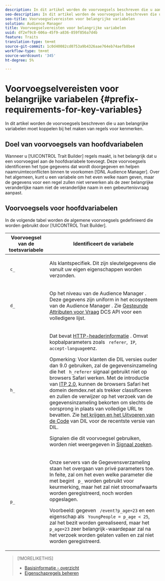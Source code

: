 ```yaml
---
description: In dit artikel worden de voorvoegsels beschreven die u aan belangrijke variabelen moet koppelen bij het maken van regels voor kenmerken.
seo-description: In dit artikel worden de voorvoegsels beschreven die u aan belangrijke variabelen moet koppelen bij het maken van regels voor kenmerken.
seo-title: Voorvoegselvereisten voor belangrijke variabelen
solution: Audience Manager
title: Voorvoegselvereisten voor belangrijke variabelen
uuid: df2ef9c8-606a-45f9-a836-859f856a7d4b
feature: Traits
translation-type: tm+mt
source-git-commit: 1c0d40082cd0753a9b4326aae764eb74aefb8be4
workflow-type: tm+mt
source-wordcount: '345'
ht-degree: 5%

---
```



# Voorvoegselvereisten voor belangrijke variabelen {#prefix-requirements-for-key-variables}

In dit artikel worden de voorvoegsels beschreven die u aan belangrijke variabelen moet koppelen bij het maken van regels voor kenmerken.

<!-- r_tb_variable_prefixes.xml -->

## Doel van voorvoegsels van hoofdvariabelen

Wanneer u [!UICONTROL Trait Builder] regels maakt, is het belangrijk dat u een voorvoegsel aan de hoofdvariabele toevoegt. Deze voorvoegsels identificeren het type gegevens dat wordt doorgegeven en helpen naamruimteconflicten binnen te voorkomen [!DNL Audience Manager]. Over het algemeen, kunt u een variabele om het even welke naam geven, maar de gegevens voor een regel zullen niet verwerken als de zeer belangrijke veranderlijke naam niet de veranderlijke naam in een gebeurtenisvraag aanpast.

## Voorvoegsels voor hoofdvariabelen

In de volgende tabel worden de algemene voorvoegsels gedefinieerd die worden gebruikt door [!UICONTROL Trait Builder].

<table id="table_CFEFA1DBDF904736B6EA2640B7AD26E5"> 
 <thead> 
  <tr> 
   <th colname="col1" class="entry"> Voorvoegsel van de toetsvariabele </th> 
   <th colname="col2" class="entry"> Identificeert de variabele </th> 
  </tr>
 </thead>
 <tbody> 
  <tr> 
   <td colname="col1"><code> c_</code> </td> 
   <td colname="col2"> <p>Als klantspecifiek. Dit zijn sleutelgegevens die vanuit uw eigen eigenschappen worden verzonden. </p> </td> 
  </tr> 
  <tr> 
   <td colname="col1"><code> d_</code> </td> 
   <td colname="col2"> <p>Op het niveau van de <span class="keyword"> Audience Manager</span> . Deze gegevens zijn uniform in het ecosysteem van de <span class="keyword"> Audience Manager</span> . Zie <a href="../../api/dcs-intro/dcs-api-reference/dcs-keys.md"> Gesteunde Attributen voor Vraag</a> DCS API voor een volledigere lijst.</p> </td> 
  </tr>
  <tr> 
   <td colname="col1"><code> h_</code> </td> 
   <td colname="col2"> <p>Dat bevat <a href="https://en.wikipedia.org/wiki/List_of_HTTP_header_fields" scope="external" format="html"> HTTP-headerinformatie</a> . Omvat kopbalparameters zoals <code> referer</code>,<code> IP</code>, <code> accept-language</code>enz. </p> <p> <p>Opmerking: Voor klanten die DIL versies ouder dan 9.0 gebruiken, zal de gegevensinzameling die het <code> h_referer</code> signaal gebruikt niet op browsers Safari werken. Met de introductie van <a href="https://webkit.org/blog/8311/intelligent-tracking-prevention-2-0/" format="https" scope="external"> ITP 2.0</a>, kunnen de browsers Safari het domein demdex.net als trekker classificeren en zullen de verwijzer op het verzoek van de gegevensinzameling bekorten om slechts de oorsprong in plaats van volledige URL te bevatten. Zie <a href="../../dil/dil-overview.md#get-implement-dil-code">het krijgen en het Uitvoeren van de Code</a> van DIL voor de recentste versie van DIL.<p>Signalen die dit voorvoegsel gebruiken, worden niet weergegeven in <a href="../data-explorer/data-explorer-signals-search/data-explorer-signals-search.md">Signaal zoeken</a>.</p></p> </p> </td> 
  </tr> 
  <tr> 
   <td colname="col1"><code> p_</code> </td> 
   <td colname="col2"> <p>Onze servers <span class="wintitle"> van de</span> Gegevensverzameling staan het overgaan van privé parameters toe. In feite, zal om het even welke parameter die met begint <code> p_</code> worden gebruikt voor keurmerking, maar het zal niet stroomafwaarts worden geregistreerd, noch worden opgeslagen. </p> <p>Voorbeeld: gegeven <code> /event?p_age=23</code> en een eigenschap als <code> YoungPeople = p_age &lt; 25</code>, zal het bezit worden gerealiseerd, maar het <code> p_age=23</code> zeer belangrijk-waardepaar zal na het verzoek worden gelaten vallen en zal niet worden geregistreerd. </p> </td> 
  </tr> 
 </tbody> 
</table>

>[!MORELIKETHIS]
>
>* [Basisinformatie - overzicht](../../features/traits/create-onboarded-rule-based-traits.md)
>* [Eigenschapregels beheren](../../features/traits/manage-trait-rules.md#managing-trait-rules)

